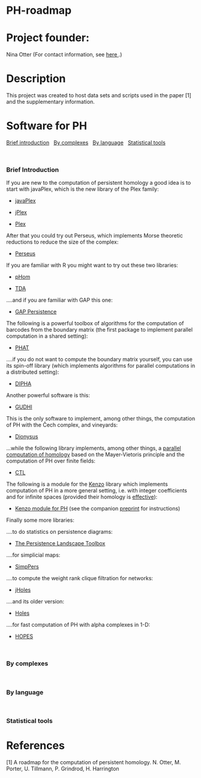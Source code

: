 # PH-roadmap

# Project founder:

Nina Otter (For contact information, see <a href="http://people.maths.ox.ac.uk/otter/"> here </a>.)

# Description

This project was created to host data sets and scripts used in the paper [1] and the supplementary information.







# Software for PH

<p>


<td align="center" valign="middle" width="20%"><a href="#intro">Brief introduction</a></td> &nbsp;
<td align="center" valign="middle" width="20%"><a href="#complexes">By complexes</a></td> &nbsp;
<td align="center" valign="middle" width="20%"><a href="#language">By language</a></td> &nbsp;
<td align="center" valign="middle" width="20%"><a href="#statistics">Statistical tools</a></td>



<a name="intro">&nbsp;</a><br>
<h3> Brief Introduction </h3>

If you are new to the computation of persistent homology a good idea is to start with javaPlex, which is the new library of the Plex family:


<ul>

<p>
<li>
<a href="http://appliedtopology.github.io/javaplex/"> javaPlex</a>

<p>
<li>
<a href="http://www.math.duke.edu/~hadams/jplex/index.html"> jPlex</a>

<p>
<li>
<a href="http://mii.stanford.edu/research/comptop/programs/"> Plex</a>
</ul>


After that you could try out Perseus, which implements Morse theoretic reductions to reduce the size of the complex:

<ul>
<p>
<li>
<a href="http://www.sas.upenn.edu/~vnanda/perseus/"> Perseus</a>

</ul>

<p>
If you are familiar with R you might want to try out these two libraries:
<ul>
<p>
<li>
<a href="http://rpackages.ianhowson.com/cran/phom/man/phom-package.html"> pHom</a>


<p>
<li>
<a href="https://cran.r-project.org/web/packages/TDA/"> TDA</a>


</ul>

....and if you are familiar with GAP  this one:

<p>
<ul>
<li>
<a href="http://www-circa.mcs.st-and.ac.uk/~mik/persistence/"> GAP Persistence</a>
</ul>
</p>


The following is a powerful toolbox of algorithms for the computation of barcodes from the boundary matrix (the first package to implement parallel computation in a shared setting):

<ul>
<li>
<a href="https://code.google.com/p/phat/"> PHAT</a>
</ul>

....if you do not want to compute the boundary matrix yourself, you can use its spin-off library (which implements algorithms for parallel computations in a distributed setting):
<ul>
<p>
<li>
<a href="https://code.google.com/p/dipha/"> DIPHA</a>
</ul>

<p>
Another powerful software is this:
<p>
<ul>
<li>
<a href="https://project.inria.fr/gudhi/software/"> GUDHI</a>
</ul>


This is the only software to implement, among other things, the computation of PH with the &#268;ech complex, and vineyards:

<ul>
<p>
<li>
<a href="http://www.mrzv.org/software/dionysus/"> Dionysus</a>
</ul>
<p>

...while the following library implements, among other things, a <a href="http://arxiv.org/abs/1407.2275">parallel computation of homology</a> based on the Mayer-Vietoris principle and the computation of PH over finite fields:


<ul>
<p>
<li>
<a href="http://ctl.appliedtopology.org/">CTL</a>
</ul>
<p>

The following is a module for the <a href="https://www-fourier.ujf-grenoble.fr/~sergerar/Kenzo/">Kenzo</a> library which implements computation of PH in a more general setting, i.e. with integer coefficients and for infinite spaces (provided their homology is <a href="https://www-fourier.ujf-grenoble.fr/~sergerar/Papers/Constructive-AT.pdf">effective</a>):
<ul>
<p>
<li>
 <a href="http://www.unirioja.es/cu/anromero/persistent-homology.zip"> Kenzo module for PH</a> (see the companion <a href="http://arxiv.org/pdf/1403.7086v2.pdf"> preprint</a> for instructions)
</ul>

<p class="bottom-three">
</p>





Finally some more libraries:
</p>


....to do statistics on persistence diagrams:


<ul>
<p>
<li>
<a href="https://www.math.upenn.edu/~dlotko/persistenceLandscape.html"> The Persistence Landscape Toolbox</a>
</p>
</ul>

....for simplicial maps:

<ul>

<p>
<li>
<a href="http://web.cse.ohio-state.edu/~tamaldey/SimpPers/SimpPers-software/"> SimpPers</a>
</p>
</ul>

....to compute the weight rank clique filtration for networks:


<ul>
<p>
<li>
<a href="http://cuda.unicam.it/jHoles"> jHoles</a>
</p>
</ul>

....and its older version:

<ul>
<p>
<li>
<a href="http://lordgrilo.github.io/Holes/"> Holes </a>
</p>
</ul>

....for fast computation of PH with alpha complexes in 1-D:
<ul>

<li>
<a href="http://kurlin.org/projects/persistent-skeletons.php"> HOPES</a>
</ul>


<a name="complexes">&nbsp;</a><br>
<h3> By complexes </h3>

<a name="language">&nbsp;</a><br>
<h3> By language </h3>

<a name="statistics">&nbsp;</a><br>
<h3> Statistical tools </h3>

# References
[1] A roadmap for the computation of persistent homology. N. Otter, M. Porter, U. Tillmann, P. Grindrod, H. Harrington
